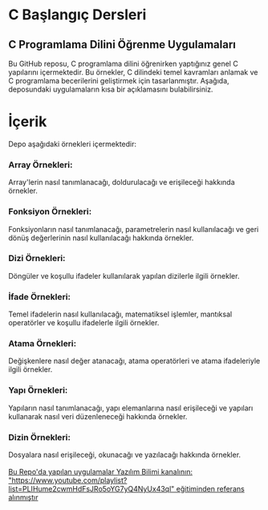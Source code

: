 # C Başlangıç Dersleri

## C Programlama Dilini Öğrenme Uygulamaları

Bu GitHub reposu, C programlama dilini öğrenirken yaptığınız genel C yapılarını içermektedir. Bu örnekler, C dilindeki temel kavramları anlamak ve C programlama becerilerini geliştirmek için tasarlanmıştır. Aşağıda, deposundaki uygulamaların kısa bir açıklamasını bulabilirsiniz.

<h1>İçerik</h1>

Depo aşağıdaki örnekleri içermektedir:

<h3>Array Örnekleri:</h3> Array'lerin nasıl tanımlanacağı, doldurulacağı ve erişileceği hakkında örnekler. <br>
<h3>Fonksiyon Örnekleri:</h3> Fonksiyonların nasıl tanımlanacağı, parametrelerin nasıl kullanılacağı ve geri dönüş değerlerinin nasıl kullanılacağı hakkında örnekler.<br>
<h3>Dizi Örnekleri:</h3> Döngüler ve koşullu ifadeler kullanılarak yapılan dizilerle ilgili örnekler.<br>
<h3>İfade Örnekleri:</h3> Temel ifadelerin nasıl kullanılacağı, matematiksel işlemler, mantıksal operatörler ve koşullu ifadelerle ilgili örnekler.<br>
<h3>Atama Örnekleri:</h3> Değişkenlere nasıl değer atanacağı, atama operatörleri ve atama ifadeleriyle ilgili örnekler.<br>
<h3>Yapı Örnekleri:</h3> Yapıların nasıl tanımlanacağı, yapı elemanlarına nasıl erişileceği ve yapıları kullanarak nasıl veri düzenleneceği hakkında örnekler.<br>
<h3>Dizin Örnekleri:</h3> Dosyalara nasıl erişileceği, okunacağı ve yazılacağı hakkında örnekler.
<br>
<br>
<t><u>Bu Repo'da yapılan uygulamalar Yazılım Bilimi kanalının: <br> "https://www.youtube.com/playlist?list=PLIHume2cwmHdFsJRo5oYG7yQ4NyUx43ql" eğitiminden referans alınmıştır</u></t>
